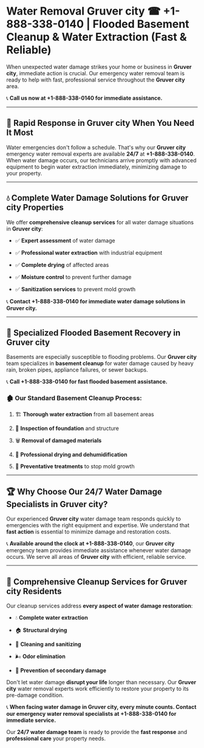 # Water Removal Gruver city ☎ +1-888-338-0140 | Flooded Basement Cleanup & Water Extraction (Fast & Reliable)

When unexpected water damage strikes your home or business in **Gruver city**, immediate action is crucial. Our emergency water removal team is ready to help with fast, professional service throughout the **Gruver city** area. 

📞 **Call us now at +1-888-338-0140 for immediate assistance.**
---
## 🚀 Rapid Response in Gruver city When You Need It Most
Water emergencies don't follow a schedule. That's why our **Gruver city** emergency water removal experts are available **24/7** at **+1-888-338-0140**. When water damage occurs, our technicians arrive promptly with advanced equipment to begin water extraction immediately, minimizing damage to your property.
---
## 💧 Complete Water Damage Solutions for Gruver city Properties
We offer **comprehensive cleanup services** for all water damage situations in **Gruver city**:
- ✅ **Expert assessment** of water damage  
- ✅ **Professional water extraction** with industrial equipment  
- ✅ **Complete drying** of affected areas  
- ✅ **Moisture control** to prevent further damage  
- ✅ **Sanitization services** to prevent mold growth  
📞 **Contact +1-888-338-0140 for immediate water damage solutions in Gruver city.**
---
## 🌊 Specialized Flooded Basement Recovery in Gruver city
Basements are especially susceptible to flooding problems. Our **Gruver city** team specializes in **basement cleanup** for water damage caused by heavy rain, broken pipes, appliance failures, or sewer backups. 
📞 **Call +1-888-338-0140 for fast flooded basement assistance.**
### 🏚️ Our Standard Basement Cleanup Process:
1. 🏗️ **Thorough water extraction** from all basement areas  
2. 🔎 **Inspection of foundation** and structure  
3. 🗑️ **Removal of damaged materials**  
4. 💨 **Professional drying and dehumidification**  
5. 🚫 **Preventative treatments** to stop mold growth  
---
## 🏆 Why Choose Our 24/7 Water Damage Specialists in Gruver city?
Our experienced **Gruver city** water damage team responds quickly to emergencies with the right equipment and expertise. We understand that **fast action** is essential to minimize damage and restoration costs.
📞 **Available around the clock at +1-888-338-0140**, our **Gruver city** emergency team provides immediate assistance whenever water damage occurs. We serve all areas of **Gruver city** with efficient, reliable service.
---
## 🧹 Comprehensive Cleanup Services for Gruver city Residents
Our cleanup services address **every aspect of water damage restoration**:
- 💧 **Complete water extraction**  
- 🏠 **Structural drying**  
- 🧼 **Cleaning and sanitizing**  
- 🌬️ **Odor elimination**  
- 🚫 **Prevention of secondary damage**  
Don't let water damage **disrupt your life** longer than necessary. Our **Gruver city** water removal experts work efficiently to restore your property to its pre-damage condition.
📞 **When facing water damage in Gruver city, every minute counts. Contact our emergency water removal specialists at +1-888-338-0140 for immediate service.**
Our **24/7 water damage team** is ready to provide the **fast response** and **professional care** your property needs.
